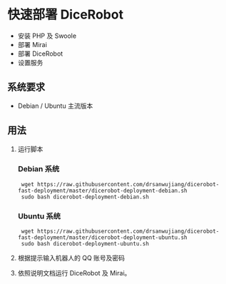 # 快速部署 DiceRobot

* 安装 PHP 及 Swoole
* 部署 Mirai
* 部署 DiceRobot
* 设置服务


## 系统要求

* Debian / Ubuntu 主流版本


## 用法

1. 运行脚本

    ### Debian 系统

        wget https://raw.githubusercontent.com/drsanwujiang/dicerobot-fast-deployment/master/dicerobot-deployment-debian.sh
        sudo bash dicerobot-deployment-debian.sh

    ### Ubuntu 系统

        wget https://raw.githubusercontent.com/drsanwujiang/dicerobot-fast-deployment/master/dicerobot-deployment-ubuntu.sh
        sudo bash dicerobot-deployment-ubuntu.sh

2. 根据提示输入机器人的 QQ 账号及密码
3. 依照说明文档运行 DiceRobot 及 Mirai。